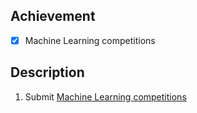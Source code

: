## Achievement 

- [x] Machine Learning competitions


## Description 

1. Submit [Machine Learning competitions](https://www.kaggle.com/code/dariushbabaki/exercise-machine-learning-competitions)
